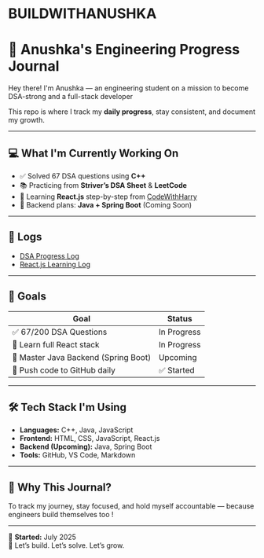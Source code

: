 # BUILDWITHANUSHKA
# 🧠 Anushka's Engineering Progress Journal

Hey there! I'm Anushka — an engineering student on a mission to become DSA-strong and a full-stack developer 

This repo is where I track my **daily progress**, stay consistent, and document my growth.

---

## 💻 What I'm Currently Working On

- ✅ Solved 67 DSA questions using **C++**
- 📚 Practicing from **Striver’s DSA Sheet** & **LeetCode**
- 🚀 Learning **React.js** step-by-step from [CodeWithHarry](https://www.youtube.com/playlist?list=PLu0W_9lII9agx66oZnT6IyhcMIbUMNMdt)
- 🧠 Backend plans: **Java + Spring Boot** (Coming Soon)

---

## 📝 Logs

- [DSA Progress Log](./DSA/dsa-log.md)
- [React.js Learning Log](./WebDev/react-log.md)

---

## 🎯 Goals

| Goal | Status |
|------|--------|
| ✅ 67/200 DSA Questions | In Progress |
| 🔄 Learn full React stack | In Progress |
| 🔲 Master Java Backend (Spring Boot) | Upcoming |
| 🔲 Push code to GitHub daily | ✅ Started |

---

## 🛠️ Tech Stack I'm Using

- **Languages:** C++, Java, JavaScript  
- **Frontend:** HTML, CSS, JavaScript, React.js  
- **Backend (Upcoming):** Java, Spring Boot  
- **Tools:** GitHub, VS Code, Markdown

---

## 🌱 Why This Journal?

To track my journey, stay focused, and hold myself accountable — because engineers build themselves too !

---

📅 **Started:** July 2025  
📍 Let’s build. Let’s solve. Let’s grow.
